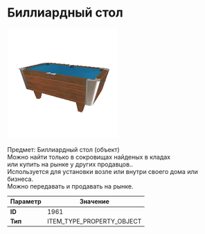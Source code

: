 # Биллиардный стол

![Item Image](../img/1961.webp?raw=true)

Предмет: Биллиардный стол (объект)<br>Можно найти только в сокровищах найденых в кладах<br>или купить на рынке у других продавцов..<br>Используется для установки возле или внутри своего дома или бизнеса.<br>Можно передавать и продавать на рынке.


| Параметр | Значение |
|----------|----------|
| **ID** | 1961 |
| **Тип** | ITEM_TYPE_PROPERTY_OBJECT |

